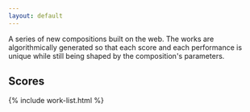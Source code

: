 ```yaml
---
layout: default
---
```

A series of new compositions built on the web.
The works are algorithmically generated so that each score and each performance is unique while still being shaped by the composition's parameters.

## Scores

{% include work-list.html %}
